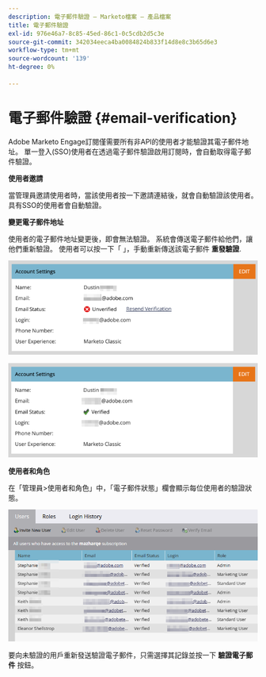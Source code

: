 ```yaml
---
description: 電子郵件驗證 — Marketo檔案 — 產品檔案
title: 電子郵件驗證
exl-id: 976e46a7-8c85-45ed-86c1-0c5cdb2d5c3e
source-git-commit: 342034eeca4ba0084824b833f14d8e8c3b65d6e3
workflow-type: tm+mt
source-wordcount: '139'
ht-degree: 0%

---
```


# 電子郵件驗證 {#email-verification}

Adobe Marketo Engage訂閱僅需要所有非API的使用者才能驗證其電子郵件地址。 單一登入(SSO)使用者在透過電子郵件驗證啟用訂閱時，會自動取得電子郵件驗證。

**使用者邀請**

當管理員邀請使用者時，當該使用者按一下邀請連結後，就會自動驗證該使用者。 具有SSO的使用者會自動驗證。

**變更電子郵件地址**

使用者的電子郵件地址變更後，即會無法驗證。 系統會傳送電子郵件給他們，讓他們重新驗證。 使用者可以按一下「 」，手動重新傳送該電子郵件 **重發驗證**.

![](assets/email-verification-1.png)

![](assets/email-verification-2.png)

**使用者和角色**

在「管理員>使用者和角色」中，「電子郵件狀態」欄會顯示每位使用者的驗證狀態。

![](assets/email-verification-3.png)

要向未驗證的用戶重新發送驗證電子郵件，只需選擇其記錄並按一下 **驗證電子郵件** 按鈕。
